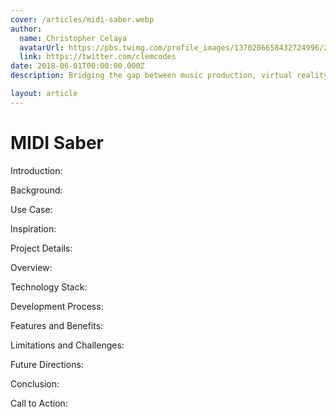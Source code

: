 ```yaml
---
cover: /articles/midi-saber.webp
author:
  name: Christopher Celaya
  avatarUrl: https://pbs.twimg.com/profile_images/1370286658432724996/ZMSDzzIi_400x400.jpg
  link: https://twitter.com/clemcodes
date: 2018-06-01T00:00:00.000Z
description: Bridging the gap between music production, virtual reality, and game development.

layout: article
---
```


# MIDI Saber

Introduction:


Background:


Use Case:


Inspiration:


Project Details:

Overview: 

Technology Stack: 

Development Process: 

Features and Benefits:


Limitations and Challenges:


Future Directions:


Conclusion:


Call to Action:

